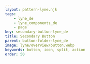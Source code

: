 ```yaml
---
layout: pattern-lyne.njk
tags: 
    - lyne_de
    - lyne_components_de
    - page
key: secondary-button-lyne_de
title: Secondary Button
parent: button-folder-lyne_de
image: lyne/overview/button.webp
keywords: button, icon, split, action
order: 50
---
```

